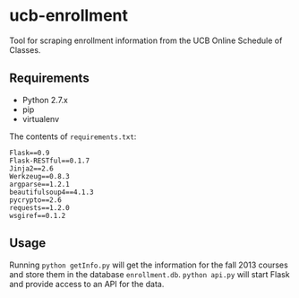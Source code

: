 ucb-enrollment
==============

Tool for scraping enrollment information from the UCB Online Schedule of Classes.

## Requirements

* Python 2.7.x
* pip
* virtualenv

The contents of `requirements.txt`:

    Flask==0.9
    Flask-RESTful==0.1.7
    Jinja2==2.6
    Werkzeug==0.8.3
    argparse==1.2.1
    beautifulsoup4==4.1.3
    pycrypto==2.6
    requests==1.2.0
    wsgiref==0.1.2

## Usage

Running `python getInfo.py` will get the information for the fall 2013 courses
and store them in the database `enrollment.db`. `python api.py` will start
Flask and provide access to an API for the data.